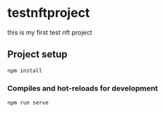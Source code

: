 # testnftproject

this is my first test nft project


## Project setup
```
npm install
```

### Compiles and hot-reloads for development
```
npm run serve
```